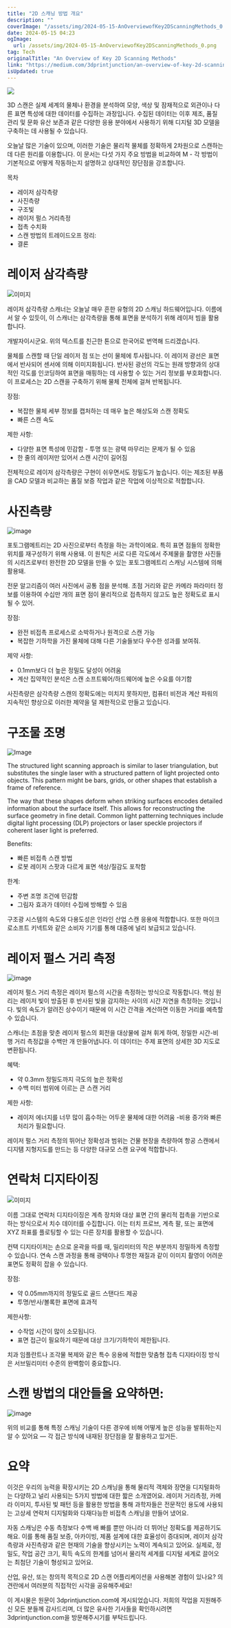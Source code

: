 ```yaml
---
title: "2D 스캐닝 방법 개요"
description: ""
coverImage: "/assets/img/2024-05-15-AnOverviewofKey2DScanningMethods_0.png"
date: 2024-05-15 04:23
ogImage: 
  url: /assets/img/2024-05-15-AnOverviewofKey2DScanningMethods_0.png
tag: Tech
originalTitle: "An Overview of Key 2D Scanning Methods"
link: "https://medium.com/3dprintjunction/an-overview-of-key-2d-scanning-methods-7d23f5ab28d1"
isUpdated: true
---
```





<img src="/assets/img/2024-05-15-AnOverviewofKey2DScanningMethods_0.png" />

3D 스캔은 실제 세계의 물체나 환경을 분석하여 모양, 색상 및 잠재적으로 외관이나 다른 표면 특성에 대한 데이터를 수집하는 과정입니다. 수집된 데이터는 이후 제조, 품질 관리 및 문화 유산 보존과 같은 다양한 응용 분야에서 사용하기 위해 디지털 3D 모델을 구축하는 데 사용될 수 있습니다.

오늘날 많은 기술이 있으며, 이러한 기술은 물리적 물체를 정확하게 2차원으로 스캔하는 데 다른 원리를 이용합니다. 이 문서는 다섯 가지 주요 방법을 비교하여 M - 각 방법이 기본적으로 어떻게 작동하는지 설명하고 상대적인 장단점을 강조합니다.

목차



- 레이저 삼각측량
- 사진측량
- 구조빛
- 레이저 펄스 거리측정
- 접촉 수치화
- 스캔 방법의 트레이드오프 정리:
- 결론

# 레이저 삼각측량

![이미지](/assets/img/2024-05-15-AnOverviewofKey2DScanningMethods_1.png)

레이저 삼각측량 스캐너는 오늘날 매우 흔한 유형의 2D 스캐닝 하드웨어입니다. 이름에서 알 수 있듯이, 이 스캐너는 삼각측량을 통해 표면을 분석하기 위해 레이저 빔을 활용합니다.



개발자이시군요. 위의 텍스트를 친근한 톤으로 한국어로 번역해 드리겠습니다.

물체를 스캔할 때 단일 레이저 점 또는 선이 물체에 투사됩니다. 이 레이저 광선은 표면에서 반사되어 센서에 의해 이미지화됩니다. 반사된 광선의 각도는 원래 방향과의 상대적인 각도를 인코딩하여 표면을 매핑하는 데 사용할 수 있는 거리 정보를 부호화합니다. 이 프로세스는 2D 스캔을 구축하기 위해 물체 전체에 걸쳐 반복됩니다.

장점:
- 복잡한 물체 세부 정보를 캡처하는 데 매우 높은 해상도와 스캔 정확도
- 빠른 스캔 속도

제한 사항:



- 다양한 표면 특성에 민감함 - 투명 또는 광택 마무리는 문제가 될 수 있음
- 한 줄의 레이저만 있어서 스캔 시간이 길어짐

전체적으로 레이저 삼각측량은 구현이 쉬우면서도 정밀도가 높습니다. 이는 제조된 부품을 CAD 모델과 비교하는 품질 보증 작업과 같은 작업에 이상적으로 적합합니다.

# 사진측량

![image](/assets/img/2024-05-15-AnOverviewofKey2DScanningMethods_2.png)



포토그램메트리는 2D 사진으로부터 측정을 하는 과학이에요. 특히 표면 점들의 정확한 위치를 재구성하기 위해 사용돼. 이 원칙은 서로 다른 각도에서 주제물을 촬영한 사진들의 시리즈로부터 완전한 2D 모델을 만들 수 있는 포토그램메트리 스캐닝 시스템에 의해 활용돼.

전문 알고리즘이 여러 사진에서 공통 점을 분석해. 초점 거리와 같은 카메라 파라미터 정보를 이용하여 수십만 개의 표면 점이 물리적으로 접촉하지 않고도 높은 정확도로 표시될 수 있어.

장점:

- 완전 비접촉 프로세스로 소박하거나 원격으로 스캔 가능
- 복잡한 기하학을 가진 물체에 대해 다른 기술들보다 우수한 성과를 보여줘.



제약 사항:

- 0.1mm보다 더 높은 정밀도 달성이 어려움
- 계산 집약적인 분석은 스캔 소프트웨어/하드웨어에 높은 수요를 야기함

사진측량은 삼각측량 스캔의 정확도에는 미치지 못하지만, 컴퓨터 비전과 계산 파워의 지속적인 향상으로 이러한 제약을 덜 제한적으로 만들고 있습니다.

# 구조물 조명




![Image](/assets/img/2024-05-15-AnOverviewofKey2DScanningMethods_3.png)

The structured light scanning approach is similar to laser triangulation, but substitutes the single laser with a structured pattern of light projected onto objects. This pattern might be bars, grids, or other shapes that establish a frame of reference.

The way that these shapes deform when striking surfaces encodes detailed information about the surface itself. This allows for reconstructing the surface geometry in fine detail. Common light patterning techniques include digital light processing (DLP) projectors or laser speckle projectors if coherent laser light is preferred.

Benefits:




- 빠른 비접촉 스캔 방법
- 로봇 레이저 스팟과 다르게 표면 색상/질감도 포착함

한계:

- 주변 조명 조건에 민감함
- 그림자 효과가 데이터 수집에 방해할 수 있음

구조광 시스템의 속도와 다용도성은 인라인 산업 스캔 응용에 적합합니다. 또한 마이크로소프트 키넥트와 같은 소비자 기기를 통해 대중에 널리 보급되고 있습니다.



# 레이저 펄스 거리 측정

![image](/assets/img/2024-05-15-AnOverviewofKey2DScanningMethods_4.png)

레이저 펄스 거리 측정은 레이저 펄스의 시간을 측정하는 방식으로 작동합니다. 핵심 원리는 레이저 빛이 방출된 후 반사된 빛을 감지하는 사이의 시간 지연을 측정하는 것입니다. 빛의 속도가 알려진 상수이기 때문에 이 시간 간격을 계산하면 이동한 거리를 예측할 수 있습니다.

스캐너는 초점을 맞춘 레이저 펄스의 회전을 대상물에 걸쳐 휘게 하여, 정밀한 시간-비행 거리 측정값을 수백만 개 만들어냅니다. 이 데이터는 주제 표면의 상세한 3D 지도로 변환됩니다.



혜택:

- 약 0.3mm 정밀도까지 극도의 높은 정확성
- 수백 미터 범위에 이르는 큰 스캔 거리

제한 사항:

- 레이저 에너지를 너무 많이 흡수하는 어두운 물체에 대한 어려움
-비용 증가와 빠른 처리가 필요합니다.



레이저 펄스 거리 측정의 뛰어난 정확성과 범위는 건물 현장을 측량하여 항공 스캔에서 디지턤 지형지도를 만드는 등 다양한 대규모 스캔 요구에 적합합니다.

# 연락처 디지타이징

![이미지](/assets/img/2024-05-15-AnOverviewofKey2DScanningMethods_5.png)

이름 그대로 연락처 디지타이징은 계측 장치와 대상 표면 간의 물리적 접촉을 기반으로 하는 방식으로서 치수 데이터를 수집합니다. 이는 터치 프로브, 계측 팔, 또는 표면에 XYZ 좌표를 플로팅할 수 있는 다른 장치를 활용할 수 있습니다.



컨택 디지타이저는 손으로 윤곽을 따를 때, 밀리미터의 작은 부분까지 정밀하게 측정할 수 있습니다. 연속 스캔 과정을 통해 광택이나 투명한 재질과 같이 이미지 촬영이 어려운 표면도 정확히 잡을 수 있습니다.

장점:

- 약 0.05mm까지의 정밀도로 골드 스탠다드 제공
- 투명/반사/볼록한 표면에 효과적

제한사항:



- 수작업 시간이 많이 소모됩니다.
- 표면 접근이 필요하기 때문에 대상 크기/기하학이 제한됩니다.

치과 임플란트나 조각물 복제와 같은 특수 응용에 적합한 맞춤형 접촉 디지타이징 방식은 서브밀리미터 수준의 완벽함이 중요합니다.

# 스캔 방법의 대안들을 요약하면:

![image](/assets/img/2024-05-15-AnOverviewofKey2DScanningMethods_6.png)



위의 비교를 통해 특정 스캐닝 기술이 다른 경우에 비해 어떻게 높은 성능을 발휘하는지 알 수 있어요 — 각 접근 방식에 내재된 장단점을 잘 활용하고 있거든.

# 요약

이것은 우리의 능력을 확장시키는 2D 스캐닝을 통해 물리적 객체와 장면을 디지털화하는 다양하고 널리 사용되는 5가지 방법에 대한 짧은 소개였어요. 레이저 거리측정, 카메라 이미지, 투사된 빛 패턴 등을 활용한 방법을 통해 과학자들은 전문적인 용도에 사용되는 고상세 연락처 디지털화와 다재다능한 비접촉 스캐닝을 만들어 냈어요.

자동 스캐닝은 수동 측정보다 수백 배 빠를 뿐만 아니라 더 뛰어난 정확도를 제공하기도 해요. 이를 통해 품질 보증, 아카이빙, 제품 설계에 대한 효율성이 증대되며, 레이저 삼각측량과 사진측량과 같은 현재의 기술을 향상시키는 노력이 계속되고 있어요. 실제로, 정밀도, 작업 공간 크기, 획득 속도의 한계를 넘어서 물리적 세계를 디지털 세계로 끌어오는 최첨단 기술이 형성되고 있어요.



산업, 유산, 또는 창의적 목적으로 2D 스캔 어플리케이션을 사용해본 경험이 있나요? 의견란에서 여러분의 직접적인 시각을 공유해주세요!

이 게시물은 원문이 3dprintjunction.com에 게시되었습니다.
저희의 작업을 지원해주신 모든 분들께 감사드리며, 더 많은 유사한 기사들을 확인하시려면 3dprintjunction.com을 방문해주시기를 부탁드립니다.